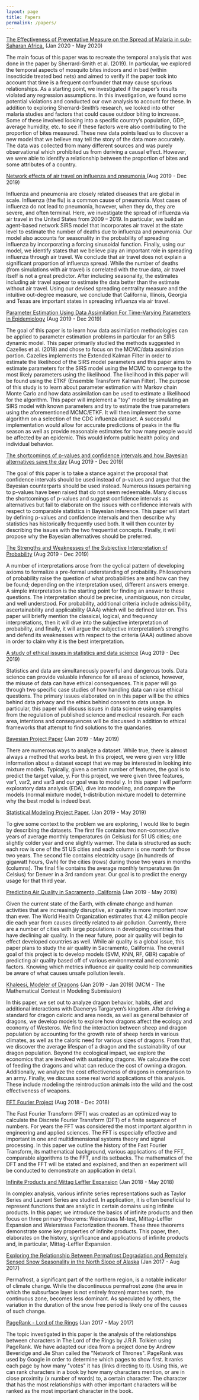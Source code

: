 ```yaml
---
layout: page
title: Papers
permalink: /papers/
---
```


<a href="{{ site.baseurl }}/images/Effectiveness_Preventative_Meas_Spread_Malaria_Africa.pdf" target="_blank">The Effectiveness of Preventative Measure on the Spread of Malaria in sub-Saharan Africa.</a> (Jan 2020 - May 2020)

The main focus of this paper was to recreate the temporal analysis that was done in the paper by Sherrard-Smith et al. (2019). In particular, we explored the temporal aspects of mosquito bites indoors and in bed (within insecticide treated bed nets) and aimed to verify if the paper took into account that time is a frequent confounder that may cause spurious relationships. As a starting point, we investigated if the paper’s results violated any regression assumptions. In this investigation, we found some potential violations and conducted our own analysis to account for these.
In addition to exploring Sherrard-Smith’s research, we looked into other malaria studies and factors that could cause outdoor biting to increase. Some of these involved looking into a specific country’s population, GDP, average humidity, etc. to see if these factors were also contributing to the proportion of bites measured. These new data points lead us to discover a new model that we believe may tell the story of the data more accurately. The data was collected from many different sources and was purely observational which prohibited us from deriving a causal effect. However, we were able to identify a relationship between the proportion of bites and some attributes of a country.

<a href="{{ site.baseurl }}/images/Network_Influenza_Air_Travel.pdf" target="_blank">Network effects of air travel on influenza and pneumonia
</a> (Aug 2019 - Dec 2019)

Influenza and pneumonia are closely related diseases that are global in scale. Influenza (the flu) is a common cause of pneumonia. Most cases of influenza do not lead to pneumonia, however, when they do, they are severe, and often terminal. Here, we investigate the spread of influenza via air travel in the United States from 2009 – 2019. In particular, we build an agent-based network SIRS model that incorporates air travel at the state level to estimate the number of deaths due to influenza and pneumonia. Our model also accounts for seasonality in the probability of spreading influenza by incorporating a forcing sinusoidal function. Finally, using our model, we identify states that we believe play an important role in spreading influenza through air travel. We conclude that air travel does not explain a significant proportion of influenza spread.
While the number of deaths (from simulations with air travel) is correlated with the true data, air travel itself is not a great predictor. After including seasonality, the estimates including air travel appear to estimate the data better than the estimate without air travel. Using our devised spreading centrality measure and the intuitive out-degree measure, we conclude that California, Illinois, Georgia and Texas are important states in spreading influenza via air travel.

<a href="{{ site.baseurl }}/images/Param_Est_Data_Assim.pdf" target="_blank">Parameter Estimation Using Data Assimilation For Time-Varying Parameters in Epidemiology</a> (Aug 2019 - Dec 2019)

The goal of this paper is to learn how data assimilation methodologies can be applied to parameter estimation problems in particular for an SIRS dynamic model. This paper primarily studied the methods suggested in Cazelles et al. (2018) and chose to focus on the MCMC/data assimilation portion. Cazelles implements the Extended Kalman Filter in
order to estimate the likelihood of the SIRS model parameters and this paper aims to estimate parameters for the SIRS model using the MCMC to converge to the most likely parameters using the likelihood. The likelihood in this paper will be found using the ETKF (Ensemble Transform Kalman Filter). The purpose of this study is to learn about parameter estimation with Markov chain Monte Carlo and how data assimilation can be used to estimate a likelihood for the algorithm. This paper will implement a "toy" model by simulating an SIRS model with known parameters and try to estimate the true parameters using the aforementioned MCMC/ETKF. It will then implement the same algorithm on a selection of the CDC influenza dataset. A successful implementation would allow for accurate predictions of peaks in the flu season as well as provide reasonable estimates for how many people would be affected by an epidemic. This would inform public health policy and individual behavior.

<a href="{{ site.baseurl }}/images/P-Val_Shortcomings_Bayes.pdf" target="_blank">The shortcomings of p-values and confidence intervals and how Bayesian alternatives save the day</a> (Aug 2019 - Dec 2019)

The goal of this paper is to take a stance against the proposal that confidence intervals should be used instead of p-values and argue that the Bayesian counterparts should be used instead. Numerous issues pertaining to p-values have been raised that do not seem redeemable. Many discuss the shortcomings of p-values and suggest confidence intervals as alternatives but fail to elaborate on the issues with confidence intervals with respect to comparable statistics in Bayesian inference. This paper will start by defining p-values and confidence intervals and then describe why statistics has historically frequently used both. It will then counter by describing the issues with the two frequentist concepts. Finally, it will propose why the Bayesian alternatives should be preferred.

<a href="{{ site.baseurl }}/images/Strength_Weak_Subjective_Prob.pdf" target="_blank">The Strengths and Weaknesses of the Subjective Interpretation of Probability</a> (Aug 2019 - Dec 2019)

A number of interpretations arose from the cyclical pattern of developing axioms to formalize a pre-formal understanding of probability. Philosophers of probability raise the
question of what probabilities are and how can they be found; depending on the interpretation used, different answers emerge. A simple interpretation is the starting point for
finding an answer to these questions. The interpretation should be precise, unambiguous, non circular, and well understood. For probability, additional criteria include admissibility, ascertainability and applicability (AAA) which will be defined later on. This paper will briefly mention the classical, logical, and frequency interpretations, then it will dive into the subjective interpretation of probability, and finally, it will argue the subjective interpretation’s strengths and defend its weaknesses with respect to the criteria (AAA) outlined above in order to claim why it is the best interpretation.

<a href="{{ site.baseurl }}/images/Study_Ethics_Data_Science_Stats.pdf" target="_blank">A study of ethical issues in statistics and data science</a> (Aug 2019 - Dec 2019)

Statistics and data are simultaneously powerful and dangerous tools. Data science can provide valuable inference for all areas of science, however, the misuse of data can have
ethical consequences. This paper will go through two specific case studies of how handling data can raise ethical questions. The primary issues elaborated on in this paper will be the ethics behind data privacy and the ethics behind consent to data usage. In particular, this paper will discuss issues in data science using examples from the regulation of published science and medical research. For each area, intentions and consequences will be discussed in addition to ethical frameworks that attempt to find solutions to the quandaries.

<a href="{{ site.baseurl }}/images/Bayesian___Project.pdf" target="_blank">Bayesian Project Paper</a> (Jan 2019 - May 2019)

There are numerous ways to analyze a dataset. While true, there is almost always a method that works best. In this project, we were given very little information about a dataset except that we may be interested in looking into mixture models. Typically, given a certain number of features, the goal is to predict the target value, y. For this project, we were given three features, var1, var2, and var3 and our goal was to model y. In this paper I will perform exploratory data analysis (EDA), dive into modeling, and compare the models (normal mixture model, t-distribution mixture model) to determine why the best model is indeed best.

<a href="{{ site.baseurl }}/images/Statistical_Modeling.pdf" target="_blank">Statistical Modeling Project Paper.</a> (Jan 2019 - May 2019)

To give some context to the problem we are exploring, I would like to begin by describing the datasets. The first file contains two non-consecutive years of average monthly temperatures (in Celsius) for 51 US cities; one slightly colder year and one slightly warmer. The data is structured as such: each row is one of the 51 US cities and each column is one month for those two years. The second file contains electricity usage (in hundreds of gigawatt hours, Gwh) for the cities (rows) during those two years in months (columns). The final file contains the average monthly temperatures (in Celsius) for Denver in a 3rd random year. Our goal is to predict the energy usage for that third year.

<a href="{{ site.baseurl }}/images/Predicting_Air_Quality.pdf" target="_blank">Predicting Air Quality in Sacramento, California</a> (Jan 2019 - May 2019)

Given the current state of the Earth, with climate change and human activities that are increasingly disruptive, air quality is more important now than ever. The World Health
Organization estimates that 4.2 million people die each year from causes directly related to air pollution. Currently, there are a number of cities with large populations in developing countries that have declining air quality. In the near future, poor air quality will begin to effect developed countries as well. While air quality is a global issue, this paper plans to study the air quality in Sacramento, California. The overall goal of this project is to develop models (SVM, KNN, RF, GBR) capable of predicting air quality based off of various environmental and economic factors. Knowing which metrics influence air quality could help communities be aware of what causes unsafe pollution levels.

<a href="{{ site.baseurl }}/images/MCM_Report_2019.pdf" target="_blank">Khaleesi, Modeler of Dragons</a> (Jan 2019 - Jan 2019) (MCM - The Mathematical Contest in Modeling Submission)

In this paper, we set out to analyze dragon behavior, habits, diet and additional interactions with Daenerys Targaryen’s kingdom. After deriving a standard for dragon caloric
and area needs, as well as general behavior of dragons, we develop models to explore how dragons affect the ecology and economy of Westeros. We find the interaction between sheep and dragon population by accounting for the growth rate of sheep herds in various climates, as well as the caloric need for various sizes of dragons. From that, we discover the
average lifespan of a dragon and the sustainability of our dragon population. Beyond the ecological impact, we explore the economics that are involved with sustaining dragons. We calculate the cost of feeding the dragons and what can reduce the cost of owning a dragon. Additionally, we analyze the cost effectiveness of dragons in comparison to an army.
Finally, we discuss some real world applications of this analysis. These include modeling the reintroduction animals into the wild and the cost effectiveness of weapons.

<a href="{{ site.baseurl }}/images/FFT_Fourier.pdf" target="_blank">FFT Fourier Project</a> (Aug 2018 - Dec 2018)

The Fast Fourier Transform (FFT) was created as an optimized way to calculate the Discrete Fourier Transform (DFT) of a finite sequence of numbers. For years the FFT was considered the most important algorithm in engineering and applied sciences. The FFT is especially effective and important in one and multidimensional systems theory and signal processing. In this paper we outline the history of the Fast Fourier Transform, its mathematical background, various applications of the FFT, comparable algorithms to the FFT,
and its setbacks. The mathematics of the DFT and the FFT will be stated and explained, and then an experiment will be conducted to demonstrate an application in detail.

<a href="{{ site.baseurl }}/images/Infinite_Products_and_Mittag_Leffler_Expansion.pdf" target="_blank">Infinite Products and Mittag Leffler Expansion</a> (Jan 2018 - May 2018)

In complex analysis, various infinite series representations such as Taylor Series and Laurent Series are studied. In application, it is often beneficial to represent functions that are analytic in certain domains using infinite products. In this paper, we introduce the basics of infinite products and then focus on three primary theorems: Weierstrass M-test, Mittag-Leffler Expansion and Weierstrass Factorization theorem. These three theorems demonstrate some key properties of infinite products. This paper, then, elaborates on the history, significance and applications of infinite products and, in particular, Mittag-Leffler Expansion.

<a href="{{ site.baseurl }}/images/Earth_Lab.pdf" target="_blank">Exploring the Relationship Between Permafrost Degradation and Remotely Sensed Snow Seasonality in the North Slope of Alaska</a> (Jan 2017 - Aug 2017)

Permafrost, a significant part of the northern region, is a notable indicator of climate change. While the discontinuous permafrost zone (the area in which the subsurface layer is not entirely frozen) marches north, the continuous zone, becomes less dominant. As speculated by others, the variation in the duration of the snow free period is likely one of the causes of such change.

<a href="{{ site.baseurl }}/images/PageRank_Lord_of_the_Rings.pdf" target="_blank">PageRank - Lord of the Rings</a> (Jan 2017 - May 2017)

The topic investigated in this paper is the analysis of the relationships between characters in The Lord of the Rings by J.R.R. Tolkien using PageRank. We have adapted our idea from a project done by Andrew Beveridge and Jie Shan called the "Network of Thrones". PageRank was used by Google in order to determine which pages to show first. It ranks each page by how many "votes" it has (links directing to it). Using this, we can rank characters in a book by how many characters mention, or are in close proximity (x number of words) to, a certain character. The character that has the most relationships with other important characters will be ranked as the most important character in the book.
